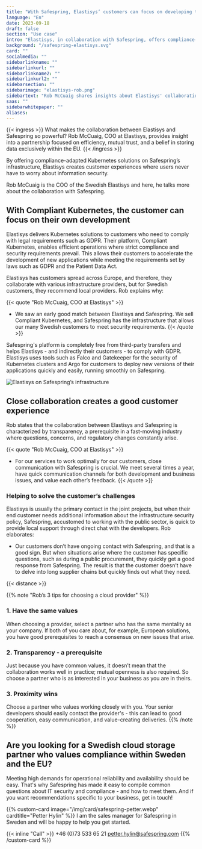 ```yaml
---
title: "With Safespring, Elastisys’ customers can focus on developing their digital services"
language: "En"
date: 2023-09-18
draft: false
section: "Use case"
intro: "Elastisys, in collaboration with Safespring, offers compliance-adapted Kubernetes solutions. COO Rob McCuaig highlights the importance of partnership and data processing within the EU."
background: "/safespring-elastisys.svg"
card: ""
socialmedia: ""
sidebarlinkname: ""
sidebarlinkurl: ""
sidebarlinkname2: ""
sidebarlinkurl2: ""
sidebarsection: ""
sidebarimage: "elastisys-rob.png"
sidebartext: "Rob McCuaig shares insights about Elastisys' collaboration with Safespring and the importance of data processing within the EU."
saas: ""
sidebarwhitepaper: ""
aliases:
---
```


{{< ingress >}}
What makes the collaboration between Elastisys and Safespring so powerful? Rob McCuaig, COO at Elastisys, provides insight into a partnership focused on efficiency, mutual trust, and a belief in storing data exclusively within the EU.
{{< /ingress >}}

By offering compliance-adapted Kubernetes solutions on Safespring’s infrastructure, Elastisys creates customer experiences where users never have to worry about information security.

Rob McCuaig is the COO of the Swedish Elastisys and here, he talks more about the collaboration with Safespring.

## With Compliant Kubernetes, the customer can focus on their own development
Elastisys delivers Kubernetes solutions to customers who need to comply with legal requirements such as GDPR. Their platform, Compliant Kubernetes, enables efficient operations where strict compliance and security requirements prevail. This allows their customers to accelerate the development of new applications while meeting the requirements set by laws such as GDPR and the Patient Data Act.

Elastisys has customers spread across Europe, and therefore, they collaborate with various infrastructure providers, but for Swedish customers, they recommend local providers. Rob explains why:

{{< quote "Rob McCuaig, COO at Elastisys" >}}
- We saw an early good match between Elastisys and Safespring. We sell Compliant Kubernetes, and Safespring has the infrastructure that allows our many Swedish customers to meet security requirements.
{{< /quote >}}

Safespring's platform is completely free from third-party transfers and helps Elastisys - and indirectly their customers - to comply with GDPR. Elastisys uses tools such as Falco and Gatekeeper for the security of Kubernetes clusters and Argo for customers to deploy new versions of their applications quickly and easily, running smoothly on Safespring.

![Elastisys on Safespring’s infrastructure](/img/saas/elastisys-safespring-compliant-kubernetes-pyramid.svg)

## Close collaboration creates a good customer experience
Rob states that the collaboration between Elastisys and Safespring is characterized by transparency, a prerequisite in a fast-moving industry where questions, concerns, and regulatory changes constantly arise.

{{< quote "Rob McCuaig, COO at Elastisys" >}}
- For our services to work optimally for our customers, close communication with Safespring is crucial. We meet several times a year, have quick communication channels for both development and business issues, and value each other’s feedback.
{{< /quote >}}

### Helping to solve the customer’s challenges
Elastisys is usually the primary contact in the joint projects, but when their end customer needs additional information about the infrastructure security policy, Safespring, accustomed to working with the public sector, is quick to provide local support through direct chat with the developers. Rob elaborates:

- Our customers don’t have ongoing contact with Safespring, and that is a good sign. But when situations arise where the customer has specific questions, such as during a public procurement, they quickly get a good response from Safespring. The result is that the customer doesn’t have to delve into long supplier chains but quickly finds out what they need.

{{< distance >}}

{{% note "Rob’s 3 tips for choosing a cloud provider" %}}
### 1. Have the same values
When choosing a provider, select a partner who has the same mentality as your company. If both of you care about, for example, European solutions, you have good prerequisites to reach a consensus on new issues that arise.

### 2. Transparency - a prerequisite
Just because you have common values, it doesn’t mean that the collaboration works well in practice; mutual openness is also required. So choose a partner who is as interested in your business as you are in theirs.

### 3. Proximity wins
Choose a partner who values working closely with you. Your senior developers should easily contact the provider's - this can lead to good cooperation, easy communication, and value-creating deliveries.
{{% /note %}}

## Are you looking for a Swedish cloud storage partner who values compliance within Sweden and the EU?
Meeting high demands for operational reliability and availability should be easy. That's why Safespring has made it easy to compile common questions about IT security and compliance - and how to meet them. And if you want recommendations specific to your business, get in touch!

{{% custom-card image="/img/card/safespring-petter.webp" cardtitle="Petter Hylin" %}}
I am the sales manager for Safespring in Sweden and will be happy to help you get started.

{{< inline "Call" >}} +46 (0)73 533 65 21
petter.hylin@safespring.com
{{% /custom-card %}}
